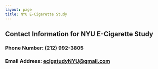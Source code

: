 ```yaml
---
layout: page
title: NYU E-Cigarette Study
---
```


## Contact Information for NYU E-Cigarette Study
### Phone Number: (212) 992-3805
### Email Address: ecigstudyNYU@gmail.com

